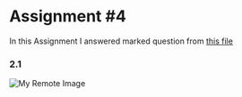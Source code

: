 # Assignment #4
In this Assignment I answered marked question from [this file](https://github.com/MeysamAgah/Graph-Machine-Learning-SBU-4012/blob/main/Assignments%20and%20Homeworks/Assignment%234/CS224W_Winter2223_HW1.pdf)
### 2.1
![My Remote Image]([https://www.dropbox.com/s/.../my-remote-image.jpg?dl=0](https://github.com/MeysamAgah/Graph-Machine-Learning-SBU-4012/blob/main/Assignments%20and%20Homeworks/Assignment%234/2.1.png))


